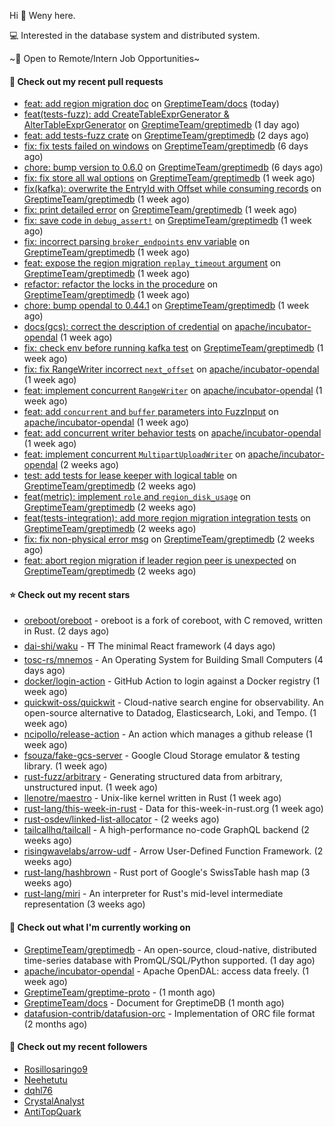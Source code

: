 Hi 👋 Weny here.

💻 Interested in the database system and distributed system.

~🍺 Open to Remote/Intern Job Opportunities~

#### 🔨 Check out my recent pull requests

- [feat: add region migration doc](https://github.com/GreptimeTeam/docs/pull/792) on [GreptimeTeam/docs](https://github.com/GreptimeTeam/docs) (today)
- [feat(tests-fuzz): add CreateTableExprGenerator &amp; AlterTableExprGenerator](https://github.com/GreptimeTeam/greptimedb/pull/3182) on [GreptimeTeam/greptimedb](https://github.com/GreptimeTeam/greptimedb) (1 day ago)
- [feat: add tests-fuzz crate](https://github.com/GreptimeTeam/greptimedb/pull/3173) on [GreptimeTeam/greptimedb](https://github.com/GreptimeTeam/greptimedb) (2 days ago)
- [fix: fix tests failed on windows](https://github.com/GreptimeTeam/greptimedb/pull/3155) on [GreptimeTeam/greptimedb](https://github.com/GreptimeTeam/greptimedb) (6 days ago)
- [chore: bump version to 0.6.0](https://github.com/GreptimeTeam/greptimedb/pull/3154) on [GreptimeTeam/greptimedb](https://github.com/GreptimeTeam/greptimedb) (6 days ago)
- [fix: fix store all wal options](https://github.com/GreptimeTeam/greptimedb/pull/3149) on [GreptimeTeam/greptimedb](https://github.com/GreptimeTeam/greptimedb) (1 week ago)
- [fix(kafka): overwrite the EntryId with Offset while consuming records](https://github.com/GreptimeTeam/greptimedb/pull/3148) on [GreptimeTeam/greptimedb](https://github.com/GreptimeTeam/greptimedb) (1 week ago)
- [fix: print detailed error](https://github.com/GreptimeTeam/greptimedb/pull/3146) on [GreptimeTeam/greptimedb](https://github.com/GreptimeTeam/greptimedb) (1 week ago)
- [fix: save code in `debug_assert!`](https://github.com/GreptimeTeam/greptimedb/pull/3137) on [GreptimeTeam/greptimedb](https://github.com/GreptimeTeam/greptimedb) (1 week ago)
- [fix: incorrect parsing `broker_endpoints` env variable](https://github.com/GreptimeTeam/greptimedb/pull/3135) on [GreptimeTeam/greptimedb](https://github.com/GreptimeTeam/greptimedb) (1 week ago)
- [feat: expose the region migration `replay_timeout` argument](https://github.com/GreptimeTeam/greptimedb/pull/3129) on [GreptimeTeam/greptimedb](https://github.com/GreptimeTeam/greptimedb) (1 week ago)
- [refactor: refactor the locks in the procedure](https://github.com/GreptimeTeam/greptimedb/pull/3126) on [GreptimeTeam/greptimedb](https://github.com/GreptimeTeam/greptimedb) (1 week ago)
- [chore: bump opendal to 0.44.1](https://github.com/GreptimeTeam/greptimedb/pull/3111) on [GreptimeTeam/greptimedb](https://github.com/GreptimeTeam/greptimedb) (1 week ago)
- [docs(gcs): correct the description of credential](https://github.com/apache/incubator-opendal/pull/3928) on [apache/incubator-opendal](https://github.com/apache/incubator-opendal) (1 week ago)
- [fix: check env before running kafka test](https://github.com/GreptimeTeam/greptimedb/pull/3110) on [GreptimeTeam/greptimedb](https://github.com/GreptimeTeam/greptimedb) (1 week ago)
- [fix: fix RangeWriter incorrect `next_offset`](https://github.com/apache/incubator-opendal/pull/3927) on [apache/incubator-opendal](https://github.com/apache/incubator-opendal) (1 week ago)
- [feat: implement concurrent `RangeWriter`](https://github.com/apache/incubator-opendal/pull/3923) on [apache/incubator-opendal](https://github.com/apache/incubator-opendal) (1 week ago)
- [feat: add `concurrent` and `buffer` parameters into FuzzInput](https://github.com/apache/incubator-opendal/pull/3921) on [apache/incubator-opendal](https://github.com/apache/incubator-opendal) (1 week ago)
- [feat: add concurrent writer behavior tests](https://github.com/apache/incubator-opendal/pull/3920) on [apache/incubator-opendal](https://github.com/apache/incubator-opendal) (1 week ago)
- [feat: implement concurrent `MultipartUploadWriter`](https://github.com/apache/incubator-opendal/pull/3915) on [apache/incubator-opendal](https://github.com/apache/incubator-opendal) (2 weeks ago)
- [test: add tests for lease keeper with logical table](https://github.com/GreptimeTeam/greptimedb/pull/3096) on [GreptimeTeam/greptimedb](https://github.com/GreptimeTeam/greptimedb) (2 weeks ago)
- [feat(metric): implement `role` and `region_disk_usage`](https://github.com/GreptimeTeam/greptimedb/pull/3095) on [GreptimeTeam/greptimedb](https://github.com/GreptimeTeam/greptimedb) (2 weeks ago)
- [feat(tests-integration): add more region migration integration tests](https://github.com/GreptimeTeam/greptimedb/pull/3094) on [GreptimeTeam/greptimedb](https://github.com/GreptimeTeam/greptimedb) (2 weeks ago)
- [fix: fix non-physical error msg](https://github.com/GreptimeTeam/greptimedb/pull/3087) on [GreptimeTeam/greptimedb](https://github.com/GreptimeTeam/greptimedb) (2 weeks ago)
- [feat: abort region migration if leader region peer is unexpected](https://github.com/GreptimeTeam/greptimedb/pull/3086) on [GreptimeTeam/greptimedb](https://github.com/GreptimeTeam/greptimedb) (2 weeks ago)

#### ⭐ Check out my recent stars

- [oreboot/oreboot](https://github.com/oreboot/oreboot) - oreboot is a fork of coreboot, with C removed, written in Rust. (2 days ago)
- [dai-shi/waku](https://github.com/dai-shi/waku) - ⛩️ The minimal React framework (4 days ago)
- [tosc-rs/mnemos](https://github.com/tosc-rs/mnemos) - An Operating System for Building Small Computers (4 days ago)
- [docker/login-action](https://github.com/docker/login-action) - GitHub Action to login against a Docker registry (1 week ago)
- [quickwit-oss/quickwit](https://github.com/quickwit-oss/quickwit) - Cloud-native search engine for observability. An open-source alternative to Datadog, Elasticsearch, Loki, and Tempo. (1 week ago)
- [ncipollo/release-action](https://github.com/ncipollo/release-action) - An action which manages a github release (1 week ago)
- [fsouza/fake-gcs-server](https://github.com/fsouza/fake-gcs-server) - Google Cloud Storage emulator &amp; testing library. (1 week ago)
- [rust-fuzz/arbitrary](https://github.com/rust-fuzz/arbitrary) - Generating structured data from arbitrary, unstructured input. (1 week ago)
- [llenotre/maestro](https://github.com/llenotre/maestro) - Unix-like kernel written in Rust (1 week ago)
- [rust-lang/this-week-in-rust](https://github.com/rust-lang/this-week-in-rust) - Data for this-week-in-rust.org (1 week ago)
- [rust-osdev/linked-list-allocator](https://github.com/rust-osdev/linked-list-allocator) -  (2 weeks ago)
- [tailcallhq/tailcall](https://github.com/tailcallhq/tailcall) - A high-performance no-code GraphQL backend (2 weeks ago)
- [risingwavelabs/arrow-udf](https://github.com/risingwavelabs/arrow-udf) - Arrow User-Defined Function Framework. (2 weeks ago)
- [rust-lang/hashbrown](https://github.com/rust-lang/hashbrown) - Rust port of Google&#39;s SwissTable hash map (3 weeks ago)
- [rust-lang/miri](https://github.com/rust-lang/miri) - An interpreter for Rust&#39;s mid-level intermediate representation (3 weeks ago)

#### 👷 Check out what I'm currently working on

- [GreptimeTeam/greptimedb](https://github.com/GreptimeTeam/greptimedb) - An open-source, cloud-native, distributed time-series database with PromQL/SQL/Python supported. (1 day ago)
- [apache/incubator-opendal](https://github.com/apache/incubator-opendal) - Apache OpenDAL: access data freely. (1 week ago)
- [GreptimeTeam/greptime-proto](https://github.com/GreptimeTeam/greptime-proto) -  (1 month ago)
- [GreptimeTeam/docs](https://github.com/GreptimeTeam/docs) - Document for GreptimeDB (1 month ago)
- [datafusion-contrib/datafusion-orc](https://github.com/datafusion-contrib/datafusion-orc) - Implementation of ORC file format (2 months ago)

#### 👯 Check out my recent followers

- [Rosillosaringo9](https://github.com/Rosillosaringo9)
- [Neehetutu](https://github.com/Neehetutu)
- [dqhl76](https://github.com/dqhl76)
- [CrystalAnalyst](https://github.com/CrystalAnalyst)
- [AntiTopQuark](https://github.com/AntiTopQuark)


